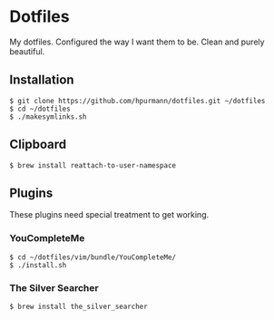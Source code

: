 Dotfiles
========

My dotfiles. Configured the way I want them to be.
Clean and purely beautiful.

## Installation

```
$ git clone https://github.com/hpurmann/dotfiles.git ~/dotfiles
$ cd ~/dotfiles
$ ./makesymlinks.sh
```

## Clipboard

```
$ brew install reattach-to-user-namespace
```

## Plugins

These plugins need special treatment to get working.

### YouCompleteMe

```
$ cd ~/dotfiles/vim/bundle/YouCompleteMe/
$ ./install.sh
```

### The Silver Searcher

```
$ brew install the_silver_searcher
```
